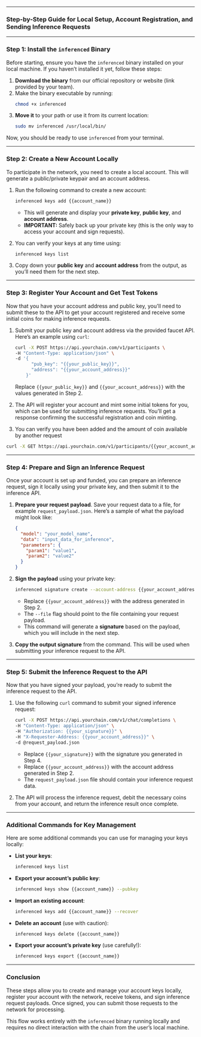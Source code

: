 

---

### **Step-by-Step Guide for Local Setup, Account Registration, and Sending Inference Requests**

---

### **Step 1: Install the `inferenced` Binary**

Before starting, ensure you have the `inferenced` binary installed on your local machine. If you haven’t installed it yet, follow these steps:
1. **Download the binary** from our official repository or website (link provided by your team).
2. Make the binary executable by running:
   ```bash
   chmod +x inferenced
   ```
3. **Move it** to your path or use it from its current location:
   ```bash
   sudo mv inferenced /usr/local/bin/
   ```

Now, you should be ready to use `inferenced` from your terminal.

---

### **Step 2: Create a New Account Locally**

To participate in the network, you need to create a local account. This will generate a public/private keypair and an account address.

1. Run the following command to create a new account:
   ```bash
   inferenced keys add {{account_name}}
   ```

    - This will generate and display your **private key**, **public key**, and **account address**.
    - **IMPORTANT:** Safely back up your private key (this is the only way to access your account and sign requests).

2. You can verify your keys at any time using:
   ```bash
   inferenced keys list
   ```

3. Copy down your **public key** and **account address** from the output, as you’ll need them for the next step.

---

### **Step 3: Register Your Account and Get Test Tokens**

Now that you have your account address and public key, you'll need to submit these to the API to get your account registered and receive some initial coins for making inference requests.

1. Submit your public key and account address via the provided faucet API. Here’s an example using `curl`:

   ```bash
   curl -X POST https://api.yourchain.com/v1/participants \
   -H "Content-Type: application/json" \
   -d '{
         "pub_key": "{{your_public_key}}",
         "address": "{{your_account_address}}"
       }'
   ```

   Replace `{{your_public_key}}` and `{{your_account_address}}` with the values generated in Step 2.

1. The API will register your account and mint some initial tokens for you, which can be used for submitting inference requests. You’ll get a response confirming the successful registration and coin minting.
2. You can verify you have been added and the amount of coin available by another request

```bash
curl -X GET https://api.yourchain.com/v1/participants/{{your_account_address}}
```


---

### **Step 4: Prepare and Sign an Inference Request**

Once your account is set up and funded, you can prepare an inference request, sign it locally using your private key, and then submit it to the inference API.

1. **Prepare your request payload**. Save your request data to a file, for example `request_payload.json`. Here’s a sample of what the payload might look like:

   ```json
   {
     "model": "your_model_name",
     "data": "input_data_for_inference",
     "parameters": {
       "param1": "value1",
       "param2": "value2"
     }
   }
   ```

2. **Sign the payload** using your private key:
   ```bash
   inferenced signature create --account-address {{your_account_address}} --file request_payload.json
   ```

    - Replace `{{your_account_address}}` with the address generated in Step 2.
    - The `--file` flag should point to the file containing your request payload.
    - This command will generate a **signature** based on the payload, which you will include in the next step.

3. **Copy the output signature** from the command. This will be used when submitting your inference request to the API.

---

### **Step 5: Submit the Inference Request to the API**

Now that you have signed your payload, you’re ready to submit the inference request to the API.

1. Use the following `curl` command to submit your signed inference request:
   ```bash
   curl -X POST https://api.yourchain.com/v1/chat/completions \
   -H "Content-Type: application/json" \
   -H "Authorization: {{your_signature}}" \
   -H "X-Requester-Address: {{your_account_address}}" \
   -d @request_payload.json
   ```

    - Replace `{{your_signature}}` with the signature you generated in Step 4.
    - Replace `{{your_account_address}}` with the account address generated in Step 2.
    - The `request_payload.json` file should contain your inference request data.

2. The API will process the inference request, debit the necessary coins from your account, and return the inference result once complete.

---

### **Additional Commands for Key Management**

Here are some additional commands you can use for managing your keys locally:

- **List your keys**:
   ```bash
   inferenced keys list
   ```

- **Export your account’s public key**:
   ```bash
   inferenced keys show {{account_name}} --pubkey
   ```

- **Import an existing account**:
   ```bash
   inferenced keys add {{account_name}} --recover
   ```

- **Delete an account** (use with caution):
   ```bash
   inferenced keys delete {{account_name}}
   ```
  
- **Export your account’s private key** (use carefully!):
   ```bash
   inferenced keys export {{account_name}}
   ```

---

### **Conclusion**

These steps allow you to create and manage your account keys locally, register your account with the network, receive tokens, and sign inference request payloads. Once signed, you can submit those requests to the network for processing.

This flow works entirely with the `inferenced` binary running locally and requires no direct interaction with the chain from the user’s local machine.

